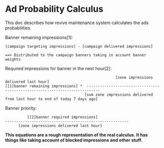 Ad Probability Calculus
==================

This doc describes how revive maintenance system calculates the ads probabilities.

Banner remaining impressions[1]:
```
[campaign targeting impressions] - [campaign delivered impressions]

==> Distributed to the campaign banners taking in account banner weights
```

Required impressions for banner in the next hour[2]:
```
                                                  [zone impressions delivered last hour]
[[1]banner remaining impressions] *  ----------------------------------------------------------------------------
                                    [sum zone impressions delivered from last hour to end of today 7 days ago]
```

Banner priority:
```
          [[2]banner required impressions]
--------------------------------------------------------
      [zone impressions delivered last hour]
```

**This equations are a rough representation of the real calculus. It has things like taking account of blocked impressions and other stuff.**
